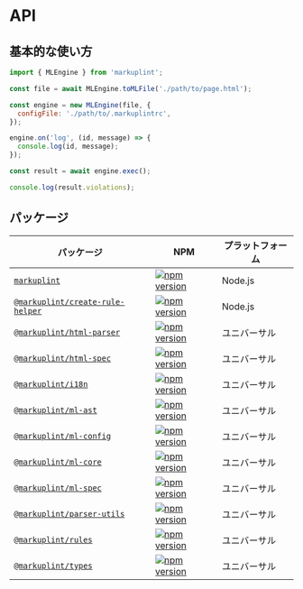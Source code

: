 # API

## 基本的な使い方

```js
import { MLEngine } from 'markuplint';

const file = await MLEngine.toMLFile('./path/to/page.html');

const engine = new MLEngine(file, {
  configFile: './path/to/.markuplintrc',
});

engine.on('log', (id, message) => {
  console.log(id, message);
});

const result = await engine.exec();

console.log(result.violations);
```

## パッケージ

| パッケージ                                                                                                                     | NPM                                                                                                                                             | プラットフォーム |
| ------------------------------------------------------------------------------------------------------------------------------ | ----------------------------------------------------------------------------------------------------------------------------------------------- | ---------------- |
| [`markuplint`](https://github.com/markuplint/markuplint/tree/main/packages/markuplint)                                         | [![npm version](https://badge.fury.io/js/markuplint.svg)](https://badge.fury.io/js/markuplint)                                                  | Node.js          |
| [`@markuplint/create-rule-helper`](https://github.com/markuplint/markuplint/tree/main/packages/@markuplint/create-rule-helper) | [![npm version](https://badge.fury.io/js/%40markuplint%2Fcreate-rule-helper.svg)](https://www.npmjs.com/package/@markuplint/create-rule-helper) | Node.js          |
| [`@markuplint/html-parser`](https://github.com/markuplint/markuplint/tree/main/packages/@markuplint/html-parser)               | [![npm version](https://badge.fury.io/js/%40markuplint%2Fhtml-parser.svg)](https://badge.fury.io/js/%40markuplint%2Fhtml-parser)                | ユニバーサル     |
| [`@markuplint/html-spec`](https://github.com/markuplint/markuplint/tree/main/packages/@markuplint/html-spec)                   | [![npm version](https://badge.fury.io/js/%40markuplint%2Fhtml-spec.svg)](https://badge.fury.io/js/%40markuplint%2Fhtml-spec)                    | ユニバーサル     |
| [`@markuplint/i18n`](https://github.com/markuplint/markuplint/tree/main/packages/@markuplint/i18n)                             | [![npm version](https://badge.fury.io/js/%40markuplint%2Fi18n.svg)](https://badge.fury.io/js/%40markuplint%2Fi18n)                              | ユニバーサル     |
| [`@markuplint/ml-ast`](https://github.com/markuplint/markuplint/tree/main/packages/@markuplint/ml-ast)                         | [![npm version](https://badge.fury.io/js/%40markuplint%2Fml-ast.svg)](https://badge.fury.io/js/%40markuplint%2Fml-ast)                          | ユニバーサル     |
| [`@markuplint/ml-config`](https://github.com/markuplint/markuplint/tree/main/packages/@markuplint/ml-config)                   | [![npm version](https://badge.fury.io/js/%40markuplint%2Fml-config.svg)](https://badge.fury.io/js/%40markuplint%2Fml-config)                    | ユニバーサル     |
| [`@markuplint/ml-core`](https://github.com/markuplint/markuplint/tree/main/packages/@markuplint/ml-core)                       | [![npm version](https://badge.fury.io/js/%40markuplint%2Fml-core.svg)](https://badge.fury.io/js/%40markuplint%2Fml-core)                        | ユニバーサル     |
| [`@markuplint/ml-spec`](https://github.com/markuplint/markuplint/tree/main/packages/@markuplint/ml-spec)                       | [![npm version](https://badge.fury.io/js/%40markuplint%2Fml-spec.svg)](https://badge.fury.io/js/%40markuplint%2Fml-spec)                        | ユニバーサル     |
| [`@markuplint/parser-utils`](https://github.com/markuplint/markuplint/tree/main/packages/@markuplint/parser-utils)             | [![npm version](https://badge.fury.io/js/%40markuplint%2Fparser-utils.svg)](https://badge.fury.io/js/%40markuplint%2Fparser-utils)              | ユニバーサル     |
| [`@markuplint/rules`](https://github.com/markuplint/markuplint/tree/main/packages/@markuplint/rules)                           | [![npm version](https://badge.fury.io/js/%40markuplint%2Frules.svg)](https://badge.fury.io/js/%40markuplint%2Frules)                            | ユニバーサル     |
| [`@markuplint/types`](https://github.com/markuplint/markuplint/tree/main/packages/@markuplint/types)                           | [![npm version](https://badge.fury.io/js/%40markuplint%2Ftypes.svg)](https://badge.fury.io/js/%40markuplint%2Ftypes)                            | ユニバーサル     |
